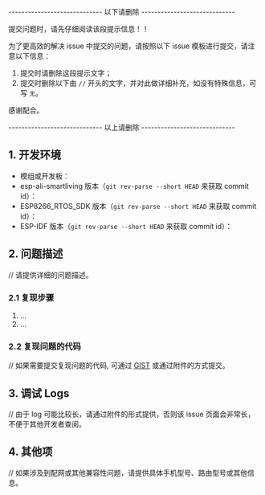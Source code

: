 ----------------------------- 以下请删除 -----------------------------

提交问题时，请先仔细阅读该段提示信息！！

为了更高效的解决 issue 中提交的问题，请按照以下 issue 模板进行提交，请注意以下信息：
1. 提交时请删除这段提示文字；
2. 提交时删除以下由 `//` 开头的文字，并对此做详细补充，如没有特殊信息，可写 `无`。

感谢配合。

----------------------------- 以上请删除 -----------------------------

## 1. 开发环境

- 模组或开发板：
- esp-ali-smartliving 版本（``git rev-parse --short HEAD`` 来获取 commit id）：
- ESP8266_RTOS_SDK 版本（``git rev-parse --short HEAD`` 来获取 commit id）：
- ESP-IDF 版本（``git rev-parse --short HEAD`` 来获取 commit id）：

## 2. 问题描述

// 请提供详细的问题描述。

### 2.1 复现步骤

1. ...
2. ...

### 2.2 复现问题的代码

// 如果需要提交复现问题的代码, 可通过 [GIST](https://gist.github.com) 或通过附件的方式提交。

## 3. 调试 Logs

// 由于 log 可能比较长，请通过附件的形式提供，否则该 issue 页面会非常长，不便于其他开发者查阅。

## 4. 其他项

// 如果涉及到配网或其他兼容性问题，请提供具体手机型号、路由型号或其他信息。